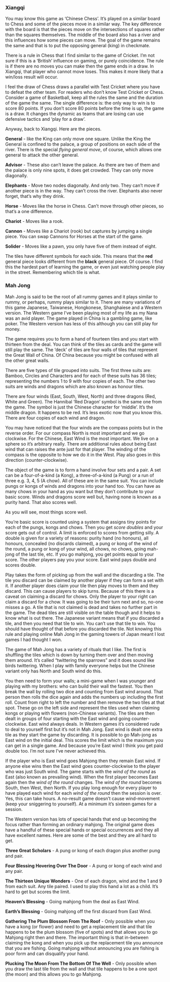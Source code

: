 ### Xiangqi

You may know this game as ‘Chinese Chess’. It’s played on a similar board to Chess and some of the pieces move in a similar way. The key difference with the board is that the pieces move on the intersections of squares rather than the squares themselves. The middle of the board also has a river and this influences how some pieces can move. The goal of the game remains the same and that is to put the opposing general (king) in checkmate. 

There is a rule in Chess that I find similar to the game of Cricket. I’m not sure if this is a ‘British’ influence on gaming, or purely coincidence. The rule is if there are no moves you can make then the game ends in a draw. In Xiangqi, that player who cannot move loses. This makes it more likely that a win/loss result will occur.

I feel the draw of Chess draws a parallel with Test Cricket where you have to defeat the other team. For readers who don’t know Test Cricket or Chess. Consider a game of Basketball, keep all the rules the same and the duration of the game the same. The single difference is: the only way to win is to score 80 points. If you don’t score 80 points before the time is up, the game is a draw. It changes the dynamic as teams that are losing can use defensive tactics and ‘play for a draw’. 

Anyway, back to Xiangqi. Here are the pieces.

**General** - like the King can only move one square. Unlike the King the General is confined to the palace, a group of positions on each side of the river. There is the special *flying general move*, of course, which allows one general to attack the other general.

**Advisor** - These also can’t leave the palace. As there are two of them and the palace is only nine spots, it does get crowded. They can only move diagonally.

**Elephants** - Move two nodes diagonally. And only two. They can’t move if another piece is in the way. They can’t cross the river. Elephants also never forget, that’s why they drink.

**Horse** - Moves like the horse in Chess. Can’t move through other pieces, so that’s a one difference.

**Chariot** - Moves like a rook.

**Cannon** - Moves like a Chariot (rook) but captures by jumping a single piece. You can swap Cannons for Horses at the start of the game.

**Solider** - Moves like a pawn, you only have five of them instead of eight.

The tiles have different symbols for each side. This means that the **red** general piece looks different from the **black** general piece. Of course. I find this the hardest part of learning the game, or even just watching people play in the street. Remembering which tile is what.

### Mah Jong

Mah Jong is said to be the root of all rummy games and it plays similar to rummy, or perhaps, rummy plays similar to it. There are many variations of this game Japanese, Taiwanese, Hongkonese, Shanghaiese and a Western version. The Western game I’ve been playing most of my life as my Nana was an avid player. The game played in China is a gambling game, like poker. The Western version has less of this although you can still play for money.

The game requires you to form a hand of fourteen tiles and you start with thirteen from the deal. You can think of the tiles as cards and the game will still play the same. The ‘deck’ of tiles are four walls of tiles that represent the Great Wall of China. Of China because you might be confused with all the other great walls. 

There are five types of tile grouped into suits. The first three suits are: Bamboo, Circles and Characters and for each of these suits has 36 tiles; representing the numbers 1 to 9 with four copies of each. The other two suits are winds and dragons which are also known as honour tiles. 

There are four winds (East, South, West, North) and three dragons (Red, White and Green). The Hannibal ‘Red Dragon’ symbol is the same one from the game. The symbol is just the Chinese character for ‘middle’. It’s the middle dragon. It happens to be red. It’s less exotic now that you know this. There are four copies of each wind and dragon. 

You may have noticed that the four winds are the compass points but in the reverse order. For our compass North is most important and we go clockwise. For the Chinese, East Wind is the most important. We live on a sphere so it’s arbitrary really. There are additional rules about being East wind that can raises the ante just for that player. The winding of the compass is the opposite to how we do it in the West. Play also goes in this direction (counter-clockwise).

The object of the game is to form a hand involve four sets and a pair. A set can be a four-of-a-kind (a Kong), a three-of-a-kind (a Pung) or a run of three e.g. 3, 4, 5 (A chow). All of these are in the same suit. You can include pungs or kongs of winds and dragons into your hand too. You can have as many chows in your hand as you want but they don’t contribute to your basic score. Winds and dragons score well but, having none is known as a purity hand. That also scores well. 

As you will see, most things score well.

You’re basic score is counted using a system that assigns tiny points for each of the pungs, kongs and chows. Then you get *score doubles* and your score gets out of control. A limit is enforced to scores from getting silly. A double is given for a variety of reasons: purity hand (no honours), all honours, concealed (no  discards claimed), a pung or kong of the wind of the round, a pung or kong of your wind, all chows, no chows, going mah-jong of the last tile, etc. If you go mahjong, you get points equal to your score. The other players pay you your score. East wind pays double and scores double.

Play takes the form of picking up from the wall and the discarding a tile. The tile you discard can be claimed by another player if they can form a set with it. If another player does claim your tile then play moves to them and they discard. This can cause players to skip turns. Because of this there is a caveat on claiming a discard for chows. Only the player to your right can claim a discard for a chow. It was going to be their turn next and so, no-one misses a go. A tile that is not claimed is dead and takes no further part in the game. The dead tiles are still visible on the table though and it helps to know what is out there. The Japanese variant means that if you discarded a tile, and then you need that tile to win. You can’t use that tile to win. You should have thought of that before you discarded the tile. Not knowing this rule and playing online Mah Jong in the gaming towers of Japan meant I lost games I had thought I won.

The game of Mah Jong has a variety of rituals that I like. The first is shuffling the tiles which is down by turning them over and then moving them around. It’s called “twittering the sparrows” and it does sound like birds twittering. When I play with family everyone helps but the Chinese variant only has North and South wind do this. 

You then need to form your walls; a mini-game when I was younger and playing with my brothers: who can build their wall the fastest. You then break the wall by rolling two dice and counting from East wind around. That person then rolls the dice again and adds the numbers up including the first roll. Count from right to left the number and then remove the two tiles at that spot. These go on the left side and represent the tiles used when claiming kongs or playing with flowers (non-Chinese variants). The tiles are then dealt in groups of four starting with the East wind and going counter-clockwise. East wind always deals. In Western games it’s considered rude to deal to yourself first but it’s not in Mah Jong. East wind is dealt one extra tile as they start the game by discarding. It is possible to go Mah-jong as East wind on the initial deal. This scores the limit which is the maximum you can get in a single game. And because you’re East wind I think you get paid double too. I’m not sure I’ve never achieved this.

If the player who is East wind goes Mahjong then they remain East wind. If anyone else wins then the East wind goes counter-clockwise to the player who was just South wind. The game starts with the *wind of the round* as East (also known as prevailing wind). When the first player becomes East again then the *wind of the round* changes. The *wind of the round* becomes South, then West, then North. If you play long enough for every player to have played each wind for each *wind of the round* then the session is over. Yes, this can take hours. A no-result game doesn’t cause wind-movement (keep your sniggering to yourself). At a minimum it’s sixteen games for a session.

The Western version has lots of special hands that end up becoming the focus rather than forming an ordinary mahjong. The original game does have a handful of these special hands or special occurrences and they all have excellent names. Here are some of the best and they are all hard to get.

**Three Great Scholars** - A pung or kong of each dragon plus another pung and pair.

**Four Blessing Hovering Over The Door** - A pung or kong of each wind and any pair. 

**The Thirteen Unique Wonders** - One of each dragon, wind and the 1 and 9 from each suit. Any tile paired. I used to play this hand a lot as a child. It’s hard to get but scores the limit.

**Heaven’s Blessing** - Going mahjong from the deal as East Wind.

**Earth’s Blessing** - Going mahjong off the first discard from East Wind.

**Gathering The Plum Blossom From The Roof** - Only possible when you have a kong (or flower) and need to get a replacement tile and that tile happens to be the plum blossom (five of spots) and that allows you to go Mahjong right then and there. The important thing is that in-between claiming the kong and when you pick up the replacement tile you announce that you are fishing. Going mahjong without announcing you are fishing is poor form and can disqualify your hand.

**Plucking The Moon From The Bottom Of The Well** - Only possible when you draw the last tile from the wall and that tile happens to be a one spot (the moon) and this allows you to go Mahjong.